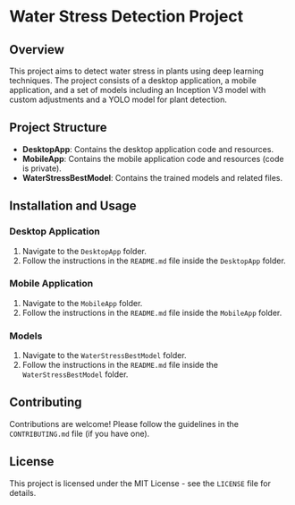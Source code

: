# Water Stress Detection Project

## Overview
This project aims to detect water stress in plants using deep learning techniques. The project consists of a desktop application, a mobile application, and a set of models including an Inception V3 model with custom adjustments and a YOLO model for plant detection.

## Project Structure
- **DesktopApp**: Contains the desktop application code and resources.
- **MobileApp**: Contains the mobile application code and resources (code is private).
- **WaterStressBestModel**: Contains the trained models and related files.

## Installation and Usage
### Desktop Application
1. Navigate to the `DesktopApp` folder.
2. Follow the instructions in the `README.md` file inside the `DesktopApp` folder.

### Mobile Application
1. Navigate to the `MobileApp` folder.
2. Follow the instructions in the `README.md` file inside the `MobileApp` folder.

### Models
1. Navigate to the `WaterStressBestModel` folder.
2. Follow the instructions in the `README.md` file inside the `WaterStressBestModel` folder.

## Contributing
Contributions are welcome! Please follow the guidelines in the `CONTRIBUTING.md` file (if you have one).

## License
This project is licensed under the MIT License - see the `LICENSE` file for details.
